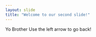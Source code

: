 ```yaml
---
layout: slide
title: "Welcome to our second slide!"
---
```

Yo Brother
Use the left arrow to go back!
